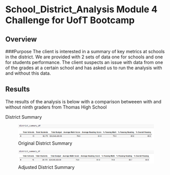 # School_District_Analysis Module 4 Challenge for UofT Bootcamp

## Overview
###Purpose
The client is interested in a summary of key metrics at schools in the district. We are provided with 2 sets of data one for schools and one for students performance. The client suspects an issue with data from one of the grades at a certain school and has asked us to run the analysis with and without this data.

## Results
The results of the analysis is below with a comparison betweeen with and without ninth graders from Thomas High School

District Summary

<figure>
  <img
  src= "Resources/district_summary.png"
  alt= "Original summary"
  <figcaption>Original District Summary</figcaption>
</figure>


<figure>
  <img
  src= "Resources/district_summary_adj.png"
  alt= "Adjusted summary"
  <figcaption>Adjusted District Summary</figcaption>
</figure>

